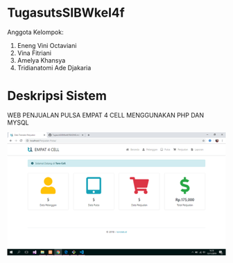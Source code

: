 # TugasutsSIBWkel4f
Anggota Kelompok:
1. Eneng Vini Octaviani
2. Vina Fitriani
3. Amelya Khansya
4. Tridianatomi Ade Djakaria

# Deskripsi Sistem
WEB PENJUALAN PULSA EMPAT 4 CELL MENGGUNAKAN PHP DAN MYSQL

![image](assets/img/ss.png)
